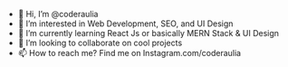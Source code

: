 - 👋 Hi, I’m @coderaulia
- 👀 I’m interested in Web Development, SEO, and UI Design
- 🌱 I’m currently learning React Js or basically MERN Stack & UI Design
- 💞️ I’m looking to collaborate on cool projects
- 📫 How to reach me? Find me on Instagram.com/coderaulia

<!---
coderaulia/coderaulia is a ✨ special ✨ repository because its `README.md` (this file) appears on your GitHub profile.
You can click the Preview link to take a look at your changes.
--->
